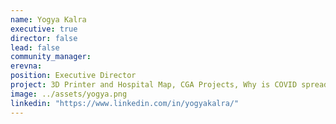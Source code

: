 ```yaml
---
name: Yogya Kalra
executive: true
director: false
lead: false
community_manager:   
erevna:
position: Executive Director
project: 3D Printer and Hospital Map, CGA Projects, Why is COVID spreading faster?
image: ../assets/yogya.png
linkedin: "https://www.linkedin.com/in/yogyakalra/"
---
```

